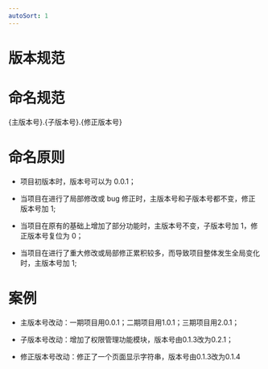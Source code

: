 ```yaml
---
autoSort: 1
---
```

# 版本规范
# **命名规范**

{主版本号}.{子版本号}.{修正版本号}

# **命名原则**

- 项目初版本时，版本号可以为 0.0.1；

- 当项目在进行了局部修改或 bug 修正时，主版本号和子版本号都不变，修正版本号加 1;

- 当项目在原有的基础上增加了部分功能时，主版本号不变，子版本号加 1，修正版本号复位为 0；

- 当项目在进行了重大修改或局部修正累积较多，而导致项目整体发生全局变化时，主版本号加 1;

# **案例**

- 主版本号改动：一期项目用0.0.1；二期项目用1.0.1；三期项目用2.0.1；

- 子版本号改动：增加了权限管理功能模块，版本号由0.1.3改为0.2.1；

- 修正版本号改动：修正了一个页面显示字符串，版本号由0.1.3改为0.1.4

